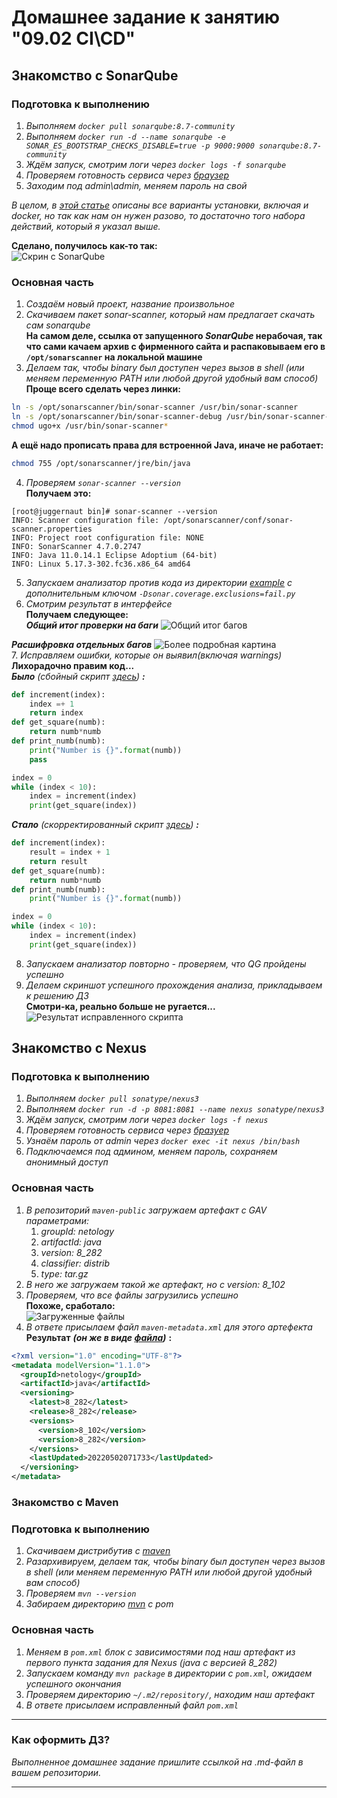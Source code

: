 # Домашнее задание к занятию "09.02 CI\CD"

## Знакомство с SonarQube

### Подготовка к выполнению

1. *Выполняем `docker pull sonarqube:8.7-community`*
2. *Выполняем `docker run -d --name sonarqube -e SONAR_ES_BOOTSTRAP_CHECKS_DISABLE=true -p 9000:9000 sonarqube:8.7-community`*
3. *Ждём запуск, смотрим логи через `docker logs -f sonarqube`*
4. *Проверяем готовность сервиса через [браузер](http://localhost:9000)*
5. *Заходим под admin\admin, меняем пароль на свой*

*В целом, в [этой статье](https://docs.sonarqube.org/latest/setup/install-server/) описаны все варианты установки, включая и docker, но так как нам он нужен разово, то достаточно того набора действий, который я указал выше.*

**Сделано, получилось как-то так:**  
![Скрин с SonarQube](./pic/dz9_2_0.png)

### Основная часть

1. *Создаём новый проект, название произвольное*
2. *Скачиваем пакет sonar-scanner, который нам предлагает скачать сам sonarqube*  
**На самом деле, ссылка от запущенного ***SonarQube*** нерабочая, так что сами качаем архив с фирменного сайта и распаковываем его в `/opt/sonarscanner` на локальной машине**
3. *Делаем так, чтобы binary был доступен через вызов в shell (или меняем переменную PATH или любой другой удобный вам способ)*  
**Проще всего сделать через линки:**
```bash
ln -s /opt/sonarscanner/bin/sonar-scanner /usr/bin/sonar-scanner
ln -s /opt/sonarscanner/bin/sonar-scanner-debug /usr/bin/sonar-scanner-debug
chmod ugo+x /usr/bin/sonar-scanner*
```
**А ещё надо прописать права для встроенной Java, иначе не работает:**
```bash
chmod 755 /opt/sonarscanner/jre/bin/java
```
4. *Проверяем `sonar-scanner --version`*  
**Получаем это:**
```
[root@juggernaut bin]# sonar-scanner --version
INFO: Scanner configuration file: /opt/sonarscanner/conf/sonar-scanner.properties
INFO: Project root configuration file: NONE
INFO: SonarScanner 4.7.0.2747
INFO: Java 11.0.14.1 Eclipse Adoptium (64-bit)
INFO: Linux 5.17.3-302.fc36.x86_64 amd64
```
5. *Запускаем анализатор против кода из директории [example](./example) с дополнительным ключом `-Dsonar.coverage.exclusions=fail.py`*
6. *Смотрим результат в интерфейсе*  
**Получаем следующее:**  
***Общий итог проверки на баги***
![Общий итог багов](./pic/dz9_2_1_1.png)  

***Расшифровка отдельных багов***
![Более подробная картина](./pic/dz9_2_1_2.png)  
7. *Исправляем ошибки, которые он выявил(включая warnings)*  
**Лихорадочно правим код...**  
***Было*** *(сбойный скрипт [здесь](./example/fail.py))* ***:***
```python
def increment(index):
    index =+ 1
    return index
def get_square(numb):
    return numb*numb
def print_numb(numb):
    print("Number is {}".format(numb))
    pass

index = 0
while (index < 10):
    index = increment(index)
    print(get_square(index))
```

***Стало*** *(скорректированный скрипт [здесь](./example/corrected.py))* ***:***
```python
def increment(index):
    result = index + 1
    return result
def get_square(numb):
    return numb*numb
def print_numb(numb):
    print("Number is {}".format(numb))

index = 0
while (index < 10):
    index = increment(index)
    print(get_square(index))
```
8. *Запускаем анализатор повторно - проверяем, что QG пройдены успешно*  
9. *Делаем скриншот успешного прохождения анализа, прикладываем к решению ДЗ*  
**Смотри-ка, реально больше не ругается...**  
![Результат исправленного скрипта](./pic/dz9_2_1_3.png)

## Знакомство с Nexus

### Подготовка к выполнению

1. *Выполняем `docker pull sonatype/nexus3`*
2. *Выполняем `docker run -d -p 8081:8081 --name nexus sonatype/nexus3`*
3. *Ждём запуск, смотрим логи через `docker logs -f nexus`*
4. *Проверяем готовность сервиса через [бразуер](http://localhost:8081)*
5. *Узнаём пароль от admin через `docker exec -it nexus /bin/bash`*
6. *Подключаемся под админом, меняем пароль, сохраняем анонимный доступ*

### Основная часть

1. *В репозиторий `maven-public` загружаем артефакт с GAV параметрами:*
   1. *groupId: netology*
   2. *artifactId: java*
   3. *version: 8_282*
   4. *classifier: distrib*
   5. *type: tar.gz*
2. *В него же загружаем такой же артефакт, но с version: 8_102*
3. *Проверяем, что все файлы загрузились успешно*  
**Похоже, сработало:**  
![Загруженные файлы](./pic/dz9_2_2_1.png)
4. *В ответе присылаем файл `maven-metadata.xml` для этого артефекта*  
**Результат** ***(он же в виде [файла](./nexus/maven-metadata.xml))*** **:**
```xml
<?xml version="1.0" encoding="UTF-8"?>
<metadata modelVersion="1.1.0">
  <groupId>netology</groupId>
  <artifactId>java</artifactId>
  <versioning>
    <latest>8_282</latest>
    <release>8_282</release>
    <versions>
      <version>8_102</version>
      <version>8_282</version>
    </versions>
    <lastUpdated>20220502071733</lastUpdated>
  </versioning>
</metadata>
```


### Знакомство с Maven

### Подготовка к выполнению

1. *Скачиваем дистрибутив с [maven](https://maven.apache.org/download.cgi)*
2. *Разархивируем, делаем так, чтобы binary был доступен через вызов в shell (или меняем переменную PATH или любой другой удобный вам способ)*
3. *Проверяем `mvn --version`*
4. *Забираем директорию [mvn](./mvn) с pom*

### Основная часть

1. *Меняем в `pom.xml` блок с зависимостями под наш артефакт из первого пункта задания для Nexus (java с версией 8_282)*
2. *Запускаем команду `mvn package` в директории с `pom.xml`, ожидаем успешного окончания*
3. *Проверяем директорию `~/.m2/repository/`, находим наш артефакт*
4. *В ответе присылаем исправленный файл `pom.xml`*

---

### Как оформить ДЗ?

*Выполненное домашнее задание пришлите ссылкой на .md-файл в вашем репозитории.*

---
